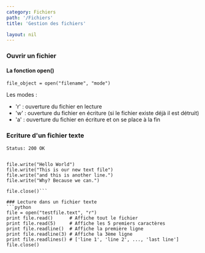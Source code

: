 ```yaml
---
category: Fichiers
path: '/Fichiers'
title: 'Gestion des fichiers'

layout: nil
---
```


### Ouvrir un fichier

#### La fonction open() 

```
file_object = open("filename", "mode")
```

Les modes :
* 'r' : ouverture du fichier en lecture
* 'w' : ouverture du fichier en écriture (si le fichier existe déjà il est
  détruit)
* 'a' : ouverture du fichier en écriture et on se place à la fin

### Ecriture d'un fichier texte

```Status: 200 OK``` 

```file = open("testfile.txt","w") 
 
file.write("Hello World") 
file.write("This is our new text file") 
file.write("and this is another line.") 
file.write("Why? Because we can.") 
 
file.close()```

### Lecture dans un fichier texte
```python
file = open("testfile.text", "r")
print file.read()      # Affiche tout le fichier
print file.read(5)     # Affiche les 5 premiers caractères
print file.readline()  # Affiche la première ligne
print file.readline(3) # Affiche la 3ème ligne
print file.readlines() # ['line 1', 'line 2', ..., 'last line'] 
file.close()
```
